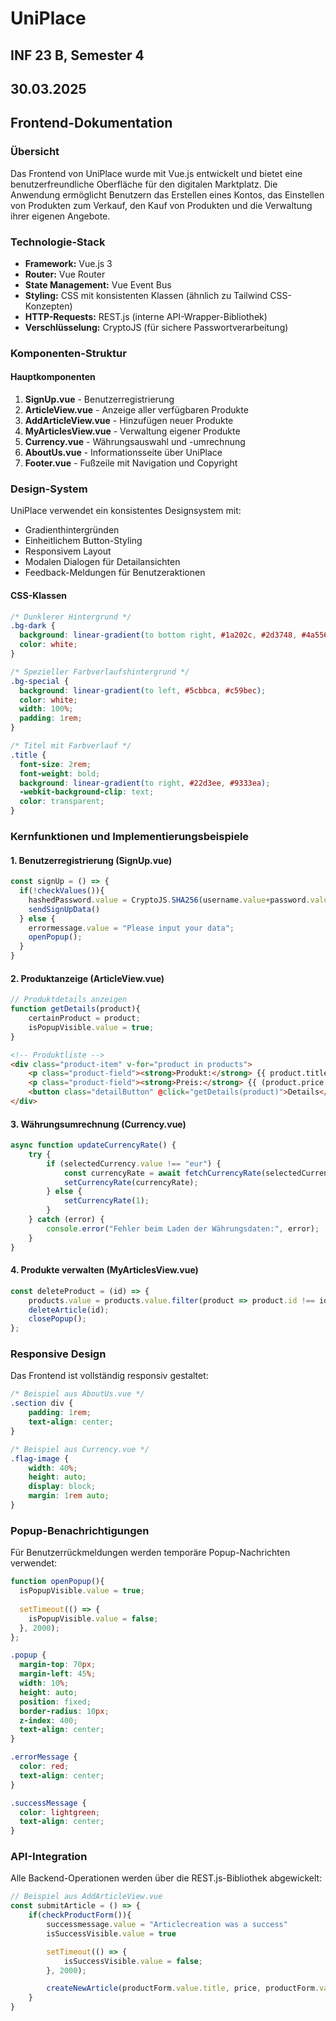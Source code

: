 # UniPlace

## INF 23 B, Semester 4

## 30.03.2025




## Frontend-Dokumentation

### Übersicht

Das Frontend von UniPlace wurde mit Vue.js entwickelt und bietet eine benutzerfreundliche Oberfläche für den digitalen Marktplatz. Die Anwendung ermöglicht Benutzern das Erstellen eines Kontos, das Einstellen von Produkten zum Verkauf, den Kauf von Produkten und die Verwaltung ihrer eigenen Angebote.

### Technologie-Stack

- **Framework:** Vue.js 3
- **Router:** Vue Router
- **State Management:** Vue Event Bus
- **Styling:** CSS mit konsistenten Klassen (ähnlich zu Tailwind CSS-Konzepten)
- **HTTP-Requests:** REST.js (interne API-Wrapper-Bibliothek)
- **Verschlüsselung:** CryptoJS (für sichere Passwortverarbeitung)

### Komponenten-Struktur

#### Hauptkomponenten

1. **SignUp.vue** - Benutzerregistrierung
2. **ArticleView.vue** - Anzeige aller verfügbaren Produkte
3. **AddArticleView.vue** - Hinzufügen neuer Produkte
4. **MyArticlesView.vue** - Verwaltung eigener Produkte
5. **Currency.vue** - Währungsauswahl und -umrechnung
6. **AboutUs.vue** - Informationsseite über UniPlace
7. **Footer.vue** - Fußzeile mit Navigation und Copyright

### Design-System

UniPlace verwendet ein konsistentes Designsystem mit:

- Gradienthintergründen
- Einheitlichem Button-Styling
- Responsivem Layout
- Modalen Dialogen für Detailansichten
- Feedback-Meldungen für Benutzeraktionen

#### CSS-Klassen

```css
/* Dunklerer Hintergrund */
.bg-dark {
  background: linear-gradient(to bottom right, #1a202c, #2d3748, #4a5568);
  color: white;
}

/* Spezieller Farbverlaufshintergrund */
.bg-special {
  background: linear-gradient(to left, #5cbbca, #c59bec);
  color: white;
  width: 100%;
  padding: 1rem;
}

/* Titel mit Farbverlauf */
.title {
  font-size: 2rem;
  font-weight: bold;
  background: linear-gradient(to right, #22d3ee, #9333ea);
  -webkit-background-clip: text;
  color: transparent;
}
```

### Kernfunktionen und Implementierungsbeispiele

#### 1. Benutzerregistrierung (SignUp.vue)

```javascript
const signUp = () => {
  if(!checkValues()){
    hashedPassword.value = CryptoJS.SHA256(username.value+password.value).toString(CryptoJS.enc.Hex);
    sendSignUpData()
  } else {
    errormessage.value = "Please input your data";
    openPopup();
  }
}
```

#### 2. Produktanzeige (ArticleView.vue)

```javascript
// Produktdetails anzeigen
function getDetails(product){
    certainProduct = product;
    isPopupVisible.value = true;
}
```

```html
<!-- Produktliste -->
<div class="product-item" v-for="product in products">
    <p class="product-field"><strong>Produkt:</strong> {{ product.title }}</p>
    <p class="product-field"><strong>Preis:</strong> {{ (product.price * currencyRate).toFixed(2) }} {{currencySymbol}}</p>
    <button class="detailButton" @click="getDetails(product)">Details</button>
</div>
```

#### 3. Währungsumrechnung (Currency.vue)

```javascript
async function updateCurrencyRate() {
    try {
        if (selectedCurrency.value !== "eur") {
            const currencyRate = await fetchCurrencyRate(selectedCurrency.value);
            setCurrencyRate(currencyRate);
        } else {
            setCurrencyRate(1);
        }
    } catch (error) {
        console.error("Fehler beim Laden der Währungsdaten:", error);
    }
}
```

#### 4. Produkte verwalten (MyArticlesView.vue)

```javascript
const deleteProduct = (id) => {
    products.value = products.value.filter(product => product.id !== id);
    deleteArticle(id);
    closePopup();
};
```

### Responsive Design

Das Frontend ist vollständig responsiv gestaltet:

```css
/* Beispiel aus AboutUs.vue */
.section div {
    padding: 1rem;
    text-align: center;
}

/* Beispiel aus Currency.vue */
.flag-image {
    width: 40%;
    height: auto;
    display: block;
    margin: 1rem auto;
}
```

### Popup-Benachrichtigungen

Für Benutzerrückmeldungen werden temporäre Popup-Nachrichten verwendet:

```javascript
function openPopup(){
  isPopupVisible.value = true;
  
  setTimeout(() => {
    isPopupVisible.value = false;
  }, 2000);
};
```

```css
.popup {
  margin-top: 70px;
  margin-left: 45%;
  width: 10%;
  height: auto;
  position: fixed;
  border-radius: 10px;
  z-index: 400;
  text-align: center;
}

.errorMessage {
  color: red;
  text-align: center;
}

.successMessage {
  color: lightgreen;
  text-align: center;
}
```

### API-Integration

Alle Backend-Operationen werden über die REST.js-Bibliothek abgewickelt:

```javascript
// Beispiel aus AddArticleView.vue
const submitArticle = () => {
    if(checkProductForm()){
        successmessage.value = "Articlecreation was a success"
        isSuccessVisible.value = true

        setTimeout(() => {
            isSuccessVisible.value = false;
        }, 2000);

        createNewArticle(productForm.value.title, price, productForm.value.count, productForm.value.description);
    }
}
```
